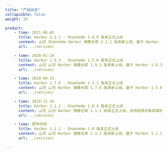 ```yaml
---
title: "产品动态"
collapsible: false
weight: 10

product:
    - time: 2021-06-05
      title: Harbor 2.2.1 - ShanheHe 1.6.0 版本正式上线
      content: 山河 ShanheHe Harbor 镜像仓库 2.2.1 版本新上线，基于 Harbor 2.2.1 版本构建，镜像安全扫描插件更换为 trivy。
      url: ../version/

    - time: 2020-01-24
      title: Harbor 1.9.3 - ShanheHe 1.5.0 版本正式上线
      content: 山河 山河 Harbor 镜像仓库 1.9.3 版本新上线，基于 Harbor 1.9.3 版本构建，新增镜像安全扫描功能、支持通过浏览器自助查看日志等文件、优化日志节点磁盘占用及修复若干问题。
      url: ../version/

    - time: 2019-09-23
      title: Harbor 1.7.6 - ShanheHe 1.3.1 版本正式上线
      content: 山河 山河 Harbor 镜像仓库 1.7.6 版本新上线，基于 Harbor 1.7.6 版本构建，新增支持 Helm Chart 仓库、支持对接第三方 S3 对象存储及修复若干问题。
      url: ../version/

    - time: 2018-11-26
      title: Harbor 1.1.1 - ShanheHe 1.0.4 版本正式上线
      content: 山河 山河 Harbor 镜像仓库 1.1.1 版本正式上线，支持选择对象存储地址。
      url: ../version/

    - time: 更早时间
      title: Harbor 1.1.1 - ShanheHe 1.0 版本正式上线
      content: 山河 山河 Harbor 镜像仓库 1.1.1 版本新上线，基于 Harbor 1.1.1 版本构建，镜像存储集成 QingStor 对象存储服务，支持一键式安装、一键清理镜像、应用节点横向和纵向扩容等功能。
      url: ../version/

---
```


